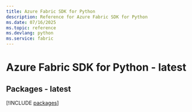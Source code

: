 ```yaml
---
title: Azure Fabric SDK for Python
description: Reference for Azure Fabric SDK for Python
ms.date: 07/16/2025
ms.topic: reference
ms.devlang: python
ms.service: fabric
---
```

# Azure Fabric SDK for Python - latest
## Packages - latest
[!INCLUDE [packages](fabric-index.md)]